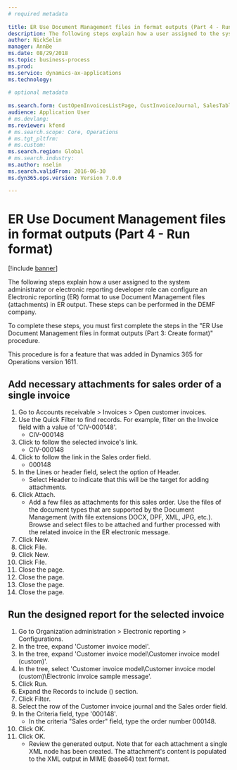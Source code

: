 ```yaml
--- 
# required metadata 
 
title: ER Use Document Management files in format outputs (Part 4 - Run format)
description: The following steps explain how a user assigned to the system administrator or electronic reporting developer role can configure an Electronic reporting format to use Document Management files in ER output. 
author: NickSelin
manager: AnnBe 
ms.date: 08/29/2018
ms.topic: business-process 
ms.prod:  
ms.service: dynamics-ax-applications 
ms.technology:  
 
# optional metadata 
 
ms.search.form: CustOpenInvoicesListPage, CustInvoiceJournal, SalesTable, ERSolutionTable  
audience: Application User 
# ms.devlang:  
ms.reviewer: kfend
# ms.search.scope: Core, Operations 
# ms.tgt_pltfrm:  
# ms.custom:  
ms.search.region: Global
# ms.search.industry: 
ms.author: nselin
ms.search.validFrom: 2016-06-30 
ms.dyn365.ops.version: Version 7.0.0

---
```

# ER Use Document Management files in format outputs (Part 4 - Run format)

[!include [banner](../../includes/banner.md)]

The following steps explain how a user assigned to the system administrator or electronic reporting developer role can configure an Electronic reporting (ER) format to use Document Management files (attachments) in ER output. These steps can be performed in the DEMF company.

To complete these steps, you must first complete the steps in the "ER Use Document Management files in format outputs (Part 3: Create format)" procedure.

This procedure is for a feature that was added in Dynamics 365 for Operations version 1611.


## Add necessary attachments for sales order of a single invoice
1. Go to Accounts receivable > Invoices > Open customer invoices.
2. Use the Quick Filter to find records. For example, filter on the Invoice field with a value of 'CIV-000148'.
    * CIV-000148  
3. Click to follow the selected invoice's link.
    * CIV-000148  
4. Click to follow the link in the Sales order field.
    * 000148  
5. In the Lines or header field, select the option of Header.
    * Select Header to indicate that this will be the target for adding attachments.  
6. Click Attach.
    * Add a few files as attachments for this sales order. Use the files of the document types that are supported by the Document Management (with file extensions DOCX, DPF, XML, JPG, etc.). Browse and select files to be attached and further processed with the related invoice in the ER electronic message.  
7. Click New.
8. Click File.
9. Click New.
10. Click File.
11. Close the page.
12. Close the page.
13. Close the page.
14. Close the page.

## Run the designed report for the selected invoice
1. Go to Organization administration > Electronic reporting > Configurations.
2. In the tree, expand 'Customer invoice model'.
3. In the tree, expand 'Customer invoice model\Customer invoice model (custom)'.
4. In the tree, select 'Customer invoice model\Customer invoice model (custom)\Electronic invoice sample message'.
5. Click Run.
6. Expand the Records to include () section.
7. Click Filter.
8. Select the row of the Customer invoice journal and the Sales order field.
9. In the Criteria field, type '000148'.
    * In the criteria "Sales order" field, type the order number 000148.  
10. Click OK.
11. Click OK.
    * Review the generated output. Note that for each attachment a single XML node has been created. The attachment's content is populated to the XML output in MIME (base64) text format.  

